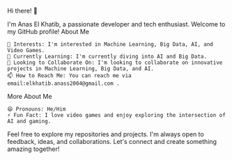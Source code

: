 Hi there! 👋

I'm Anas El Khatib, a passionate developer and tech enthusiast. Welcome to my GitHub profile!
About Me

    👀 Interests: I'm interested in Machine Learning, Big Data, AI, and Video Games.
    🌱 Currently Learning: I'm currently diving into AI and Big Data.
    💞️ Looking to Collaborate On: I'm looking to collaborate on innovative projects in Machine Learning, Big Data, and AI.
    📫 How to Reach Me: You can reach me via email:elkhatib.anass2004@gmail.com .

More About Me

    😄 Pronouns: He/Him
    ⚡ Fun Fact: I love video games and enjoy exploring the intersection of AI and gaming.

Feel free to explore my repositories and projects. I'm always open to feedback, ideas, and collaborations. Let's connect and create something amazing together!

<!---
Anaselkhatib/Anaselkhatib is a ✨ special ✨ repository because its `README.md` (this file) appears on your GitHub profile.
You can click the Preview link to take a look at your changes.
--->
